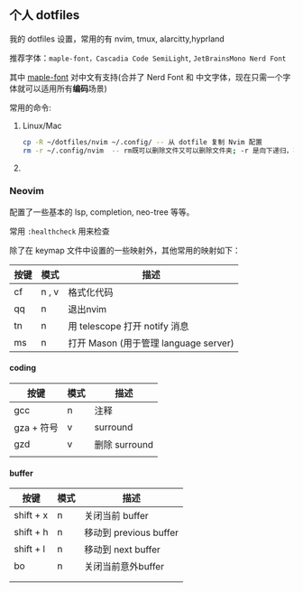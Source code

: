## 个人 dotfiles
我的 dotfiles 设置，常用的有 nvim, tmux, alarcitty,hyprland



推荐字体：` maple-font，Cascadia Code SemiLight `,  `JetBrainsMono Nerd Font`

其中 [maple-font](https://github.com/subframe7536/maple-font) 对中文有支持(合并了 Nerd Font 和 中文字体，现在只需一个字体就可以适用所有**编码**场景)



常用的命令:

1. Linux/Mac

   ```bash
   cp -R ~/dotfiles/nvim ~/.config/ -- 从 dotfile 复制 Nvim 配置
   rm -r ~/.config/nvim  -- rm既可以删除文件又可以删除文件夹; -r 是向下递归，不管有多少级目录，一并删除
   ```

   

2. 

### Neovim 
配置了一些基本的 lsp, completion, neo-tree 等等。

常用 `:healthcheck` 用来检查

除了在 keymap 文件中设置的一些映射外，其他常用的映射如下：

| 按键       | 模式  | 描述                                  |
| ---------- | :---- | ------------------------------------- |
| <leader>cf | n , v | 格式化代码                            |
| <leader>qq | n     | 退出nvim                              |
| <leader>tn | n     | 用 telescope 打开 notify 消息         |
| <leader>ms | n     | 打开 Mason (用于管理 language server) |

#### coding

| 按键       | 模式 | 描述          |
| ---------- | ---- | ------------- |
| gcc        | n    | 注释          |
| gza + 符号 | v    | surround      |
| gzd        | v    | 删除 surround |
|            |      |               |



#### buffer

| 按键       | 模式 | 描述                   |
| ---------- | ---- | ---------------------- |
| shift + x  | n    | 关闭当前 buffer        |
| shift + h  | n    | 移动到 previous buffer |
| shift + l  | n    | 移动到 next buffer     |
| <leader>bo | n    | 关闭当前意外buffer     |
|            |      |                        |
|            |      |                        |

